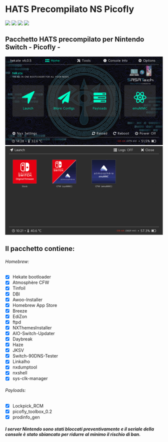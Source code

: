# HATS Precompilato NS Picofly
[![](https://img.shields.io/badge/Gruppo%20Telegram-Nintendo%20Switch%20ITA%20&%20MOD-informational?style=flat&logo=telegram&logoColor=white&color=07598D)](https://t.me/NintendoItaModAMS)
[![](https://img.shields.io/badge/Modder-SASATech-informational?style=flat&logo=telegram&logoColor=white&color=5fb659)](https://t.me/SASA_Tech)
[![](https://img.shields.io/badge/Instagram-SASATech-informational?style=flat&logo=instagram&logoColor=white&color=FF8C00)](https://www.instagram.com/sasa.tech/)
[![](https://img.shields.io/badge/TikTok-SASATech-informational?style=flat&logo=tiktok&logoColor=white&color=800080)](https://www.tiktok.com/@sasa.tech)

## Pacchetto HATS precompilato per Nintendo Switch - Picofly -
![Hekate](./Screenshot/Hekate.png)
![Launch](./Screenshot/Launch.png)

## Il pacchetto contiene:
###### Homebrew:
- [x] Hekate bootloader
- [x] Atmosphère CFW
- [x] Tinfoil
- [x] DBI
- [x] Awoo-Installer
- [x] Homebrew App Store
- [x] Breeze
- [x] EdiZon
- [x] ftpd
- [x] NXThemesInstaller
- [x] AIO-Switch-Updater
- [x] Daybreak
- [x] Haze
- [x] JKSV
- [x] Switch-90DNS-Tester
- [x] Linkalho
- [x] nxdumptool
- [x] nxshell
- [x] sys-clk-manager

 ###### Payloads:
 - [x] Lockpick_RCM
 - [x] picofly_toolbox_0.2
 - [x] prodinfo_gen

#### *I server Nintendo sono stati bloccati preventivamente e il seriale della console è stato sbiancato per ridurre al minimo il rischio di ban.*
